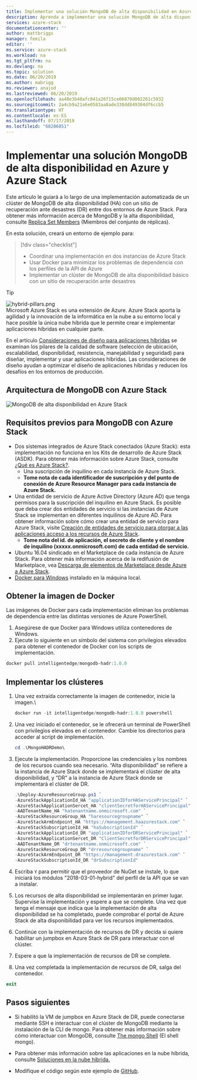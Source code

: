 ```yaml
---
title: Implementar una solución MongoDB de alta disponibilidad en Azure y Azure Stack | Microsoft Docs
description: Aprenda a implementar una solución MongoDB de alta disponibilidad en Azure y Azure Stack
services: azure-stack
documentationcenter: ''
author: mattbriggs
manager: femila
editor: ''
ms.service: azure-stack
ms.workload: na
ms.tgt_pltfrm: na
ms.devlang: na
ms.topic: solution
ms.date: 06/20/2019
ms.author: mabrigg
ms.reviewer: anajod
ms.lastreviewed: 06/20/2019
ms.openlocfilehash: aa48e3b40afc841a26f15ce06870d002261c5932
ms.sourcegitcommit: 2a4cb9a21a6e0583aa8ade330dd849304df6ccb5
ms.translationtype: HT
ms.contentlocale: es-ES
ms.lasthandoff: 07/17/2019
ms.locfileid: "68286851"
---
```

# <a name="deploy-a-highly-available-mongodb-solution-to-azure-and-azure-stack"></a>Implementar una solución MongoDB de alta disponibilidad en Azure y Azure Stack

Este artículo le guiará a lo largo de una implementación automatizada de un clúster de MongoDB de alta disponibilidad (HA) con un sitio de recuperación ante desastres (DR) entre dos entornos de Azure Stack. Para obtener más información acerca de MongoDB y la alta disponibilidad, consulte [Replica Set Members](https://docs.mongodb.com/manual/core/replica-set-members/) (Miembros del conjunto de réplicas).

En esta solución, creará un entorno de ejemplo para:

> [!div class="checklist"]
> - Coordinar una implementación en dos instancias de Azure Stack
> - Usar Docker para minimizar los problemas de dependencia con los perfiles de la API de Azure
> - Implementar un clúster de MongoDB de alta disponibilidad básico con un sitio de recuperación ante desastres


> [!Tip]  
> ![hybrid-pillars.png](./media/azure-stack-solution-cloud-burst/hybrid-pillars.png)  
> Microsoft Azure Stack es una extensión de Azure. Azure Stack aporta la agilidad y la innovación de la informática en la nube a su entorno local y hace posible la única nube híbrida que le permite crear e implementar aplicaciones híbridas en cualquier parte.  
> 
> En el artículo [Consideraciones de diseño para aplicaciones híbridas](azure-stack-edge-pattern-overview.md) se examinan los pilares de la calidad de software (selección de ubicación, escalabilidad, disponibilidad, resistencia, manejabilidad y seguridad) para diseñar, implementar y usar aplicaciones híbridas. Las consideraciones de diseño ayudan a optimizar el diseño de aplicaciones híbridas y reducen los desafíos en los entornos de producción.



## <a name="architecture-for-mongodb-with-azure-stack"></a>Arquitectura de MongoDB con Azure Stack

![MongoDB de alta disponibilidad en Azure Stack](media/azure-stack-solution-mongdb-ha/image1.png)

## <a name="prerequisites-for-mongodb-with-azure-stack"></a>Requisitos previos para MongoDB con Azure Stack

  - Dos sistemas integrados de Azure Stack conectados (Azure Stack): esta implementación no funciona en los Kits de desarrollo de Azure Stack (ASDK). Para obtener más información sobre Azure Stack, consulte [¿Qué es Azure Stack?](https://azure.microsoft.com/overview/azure-stack/).
      - Una suscripción de inquilino en cada instancia de Azure Stack.    
      - **Tome nota de cada identificador de suscripción y del punto de conexión de Azure Resource Manager para cada instancia de Azure Stack.**
  - Una entidad de servicio de Azure Active Directory (Azure AD) que tenga permisos para la suscripción del inquilino en Azure Stack. Es posible que deba crear dos entidades de servicio si las instancias de Azure Stack se implementan en diferentes inquilinos de Azure AD. Para obtener información sobre cómo crear una entidad de servicio para Azure Stack, visite [Creación de entidades de servicio para otorgar a las aplicaciones acceso a los recursos de Azure Stack](https://docs.microsoft.com/azure-stack/user/azure-stack-create-service-principals).    
      - **Tome nota del id. de aplicación, el secreto de cliente y el nombre de inquilino (xxxxx.onmicrosoft.com) de cada entidad de servicio.**
  - Ubuntu 16.04 sindicado en el Marketplace de cada instancia de Azure Stack. Para obtener más información acerca de la redifusión de Marketplace, vea [Descarga de elementos de Marketplace desde Azure a Azure Stack](https://docs.microsoft.com/azure-stack/operator/azure-stack-download-azure-marketplace-item).
  - [Docker para Windows](https://docs.docker.com/docker-for-windows/) instalado en la máquina local.

## <a name="get-the-docker-image"></a>Obtener la imagen de Docker

Las imágenes de Docker para cada implementación eliminan los problemas de dependencia entre las distintas versiones de Azure PowerShell.
1.  Asegúrese de que Docker para Windows utiliza contenedores de Windows.
2.  Ejecute lo siguiente en un símbolo del sistema con privilegios elevados para obtener el contenedor de Docker con los scripts de implementación.
```powershell  
docker pull intelligentedge/mongodb-hadr:1.0.0
```

## <a name="deploy-the-clusters"></a>Implementar los clústeres

1.  Una vez extraída correctamente la imagen de contenedor, inicie la imagen.\

    ```powershell  
    docker run -it intelligentedge/mongodb-hadr:1.0.0 powershell
    ```

2.  Una vez iniciado el contenedor, se le ofrecerá un terminal de PowerShell con privilegios elevados en el contenedor. Cambie los directorios para acceder al script de implementación.

    ```powershell  
    cd .\MongoHADRDemo\
    ```

3.  Ejecute la implementación. Proporcione las credenciales y los nombres de los recursos cuando sea necesario. “Alta disponibilidad” se refiere a la instancia de Azure Stack donde se implementará el clúster de alta disponibilidad, y “DR” a la instancia de Azure Stack donde se implementará el clúster de DR.

    ```powershell
    .\Deploy-AzureResourceGroup.ps1 `
    -AzureStackApplicationId_HA "applicationIDforHAServicePrincipal" `
    -AzureStackApplicationSercet_HA "clientSecretforHAServicePrincipal" `
    -AADTenantName_HA "hatenantname.onmicrosoft.com" `
    -AzureStackResourceGroup_HA "haresourcegroupname" `
    -AzureStackArmEndpoint_HA "https://management.haazurestack.com" `
    -AzureStackSubscriptionId_HA "haSubscriptionId" `
    -AzureStackApplicationId_DR "applicationIDforDRServicePrincipal" `
    -AzureStackApplicationSercet_DR "ClientSecretforDRServicePrincipal" `
    -AADTenantName_DR "drtenantname.onmicrosoft.com" `
    -AzureStackResourceGroup_DR "drresourcegroupname" `
    -AzureStackArmEndpoint_DR "https://management.drazurestack.com" `
    -AzureStackSubscriptionId_DR "drSubscriptionId"
    ```

4.  Escriba `Y` para permitir que el proveedor de NuGet se instale, lo que iniciará los módulos "2018-03-01-hybrid" del perfil de la API que se van a instalar.

5.  Los recursos de alta disponibilidad se implementarán en primer lugar. Supervise la implementación y espere a que se complete. Una vez que tenga el mensaje que indica que la implementación de alta disponibilidad se ha completado, puede comprobar el portal de Azure Stack de alta disponibilidad para ver los recursos implementados. 

6.  Continúe con la implementación de recursos de DR y decida si quiere habilitar un jumpbox en Azure Stack de DR para interactuar con el clúster.

7.  Espere a que la implementación de recursos de DR se complete.

8.  Una vez completada la implementación de recursos de DR, salga del contenedor.

  ```powershell
  exit
  ```

## <a name="next-steps"></a>Pasos siguientes

  - Si habilitó la VM de jumpbox en Azure Stack de DR, puede conectarse mediante SSH e interactuar con el clúster de MongoDB mediante la instalación de la CLI de mongo. Para obtener más información sobre cómo interactuar con MongoDB, consulte [The mongo Shell](https://docs.mongodb.com/manual/mongo/) (El shell mongo).

  - Para obtener más información sobre las aplicaciones en la nube híbrida, consulte [Soluciones en la nube híbrida.](https://aka.ms/azsdevtutorials)

  - Modifique el código según este ejemplo de [GitHub](https://github.com/Azure-Samples/azure-intelligent-edge-patterns).